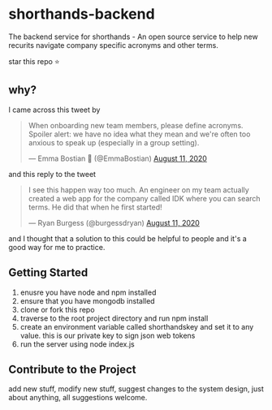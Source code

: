 # shorthands-backend
The backend service for shorthands - An open source service to help new recurits navigate company specific acronyms and other terms.

star this repo :star:

## why?

I came across this tweet by 
<blockquote class="twitter-tweet"><p lang="en" dir="ltr">When onboarding new team members, please define acronyms.<br>Spoiler alert: we have no idea what they mean and we&#39;re often too anxious to speak up (especially in a group setting).</p>&mdash; Emma Bostian 🐞 (@EmmaBostian) <a href="https://twitter.com/EmmaBostian/status/1293093657336336384?ref_src=twsrc%5Etfw">August 11, 2020</a></blockquote>

and this reply to the tweet
<blockquote class="twitter-tweet"><p lang="en" dir="ltr">I see this happen way too much. An engineer on my team actually created a web app for the company called IDK where you can search terms. He did that when he first started!</p>&mdash; Ryan Burgess (@burgessdryan) <a href="https://twitter.com/burgessdryan/status/1293225318002515969?ref_src=twsrc%5Etfw">August 11, 2020</a></blockquote>

and I thought that a solution to this could be helpful to people and it's a good way for me to practice.

## Getting Started

1. enusre you have node and npm installed
2. ensure that you have mongodb installed
3. clone or fork this repo
4. traverse to the root project directory and run npm install
5. create an environment variable called shorthandskey and set it to any value. this is our private key to sign json web tokens
6. run the server using node index.js

## Contribute to the Project

add new stuff, modify new stuff, suggest changes to the system design, just about anything, all suggestions welcome.
